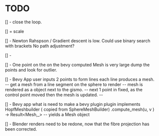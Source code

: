 # TODO

[] - close the loop.

[] = scale

[] - Newton Rahspson / Gradient descent is low.
    Could use binary search with brackets
    No path adjustment?

[] -

[] - One point on the on the bevy computed Mesh is very large
     dump the points and look for outlier.

[] - Bevy App user inputs 2 points to form lines
      each line produces a mesh.
    -- get a mesh from a line segment on the sphere to render
    -- mesh is rendered as a object next to the gismo.
    -- next  1 point in fixed, as the control point moved
       then the mesh is updated.
    --

[] - Bevy app what is need to make a bevy plugin
    plugin implements HopfMeshbuilder ( copied from SphereMeshBuilder)
    .compute_mesh(u, v ) -> Result<Mesh,_> -- yields a Mesh object

[] - Blender renders need to be redone, now that the fibre projection has been corrected.
